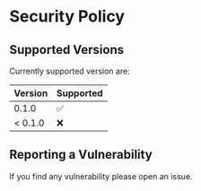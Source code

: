 # Security Policy

## Supported Versions

Currently supported version are:

| Version | Supported          |
| ------- | ------------------ |
|   0.1.0 | :white_check_mark: |
| < 0.1.0 | :x:                |

## Reporting a Vulnerability

If you find any vulnerability please open an issue.
